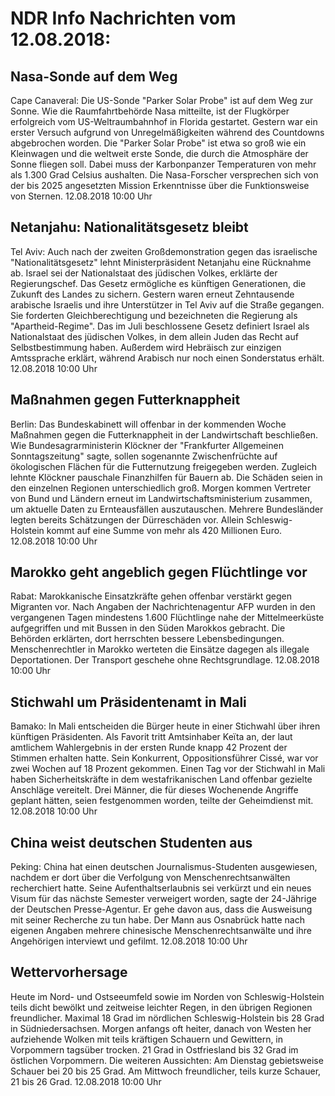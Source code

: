 # NDR Info Nachrichten vom 12.08.2018:


## Nasa-Sonde auf dem Weg
Cape Canaveral: Die US-Sonde "Parker Solar Probe" ist auf dem Weg zur Sonne. Wie die Raumfahrtbehörde Nasa mitteilte, ist der Flugkörper erfolgreich vom US-Weltraumbahnhof in Florida gestartet. Gestern war ein erster Versuch aufgrund von Unregelmäßigkeiten während des Countdowns abgebrochen worden. Die "Parker Solar Probe" ist etwa so groß wie ein Kleinwagen und die weltweit erste Sonde, die durch die Atmosphäre der Sonne fliegen soll. Dabei muss der Karbonpanzer Temperaturen von mehr als 1.300 Grad Celsius aushalten. Die Nasa-Forscher versprechen sich von der bis 2025 angesetzten Mission Erkenntnisse über die Funktionsweise von Sternen. 12.08.2018 10:00 Uhr 

## Netanjahu: Nationalitätsgesetz bleibt
Tel Aviv: Auch nach der zweiten Großdemonstration gegen das israelische "Nationalitätsgesetz" lehnt Ministerpräsident Netanjahu eine Rücknahme ab. Israel sei der Nationalstaat des jüdischen Volkes, erklärte der Regierungschef. Das Gesetz ermögliche es künftigen Generationen, die Zukunft des Landes zu sichern. Gestern waren erneut Zehntausende arabische Israelis und ihre Unterstützer in Tel Aviv auf die Straße gegangen. Sie forderten Gleichberechtigung und bezeichneten die Regierung als "Apartheid-Regime". Das im Juli beschlossene Gesetz definiert Israel als Nationalstaat des jüdischen Volkes, in dem allein Juden das Recht auf Selbstbestimmung haben. Außerdem wird Hebräisch zur einzigen Amtssprache erklärt, während Arabisch nur noch einen Sonderstatus erhält. 12.08.2018 10:00 Uhr 

## Maßnahmen gegen Futterknappheit
Berlin: Das Bundeskabinett will offenbar in der kommenden Woche Maßnahmen gegen die Futterknappheit in der Landwirtschaft beschließen. Wie Bundesagrarministerin Klöckner der "Frankfurter Allgemeinen Sonntagszeitung" sagte, sollen sogenannte Zwischenfrüchte auf ökologischen Flächen für die Futternutzung freigegeben werden. Zugleich lehnte Klöckner pauschale Finanzhilfen für Bauern ab. Die Schäden seien in den einzelnen Regionen unterschiedlich groß. Morgen kommen Vertreter von Bund und Ländern erneut im Landwirtschaftsministerium zusammen, um aktuelle Daten zu Ernteausfällen auszutauschen. Mehrere Bundesländer legten bereits Schätzungen der Dürreschäden vor. Allein Schleswig-Holstein kommt auf eine Summe von mehr als 420 Millionen Euro. 12.08.2018 10:00 Uhr 

## Marokko geht angeblich gegen Flüchtlinge vor
Rabat: Marokkanische Einsatzkräfte gehen offenbar verstärkt gegen Migranten vor. Nach Angaben der Nachrichtenagentur AFP wurden in den vergangenen Tagen mindestens 1.600 Flüchtlinge nahe der Mittelmeerküste aufgegriffen und mit Bussen in den Süden Marokkos gebracht. Die Behörden erklärten, dort herrschten bessere Lebensbedingungen. Menschenrechtler in Marokko werteten die Einsätze dagegen als illegale Deportationen. Der Transport geschehe ohne Rechtsgrundlage. 12.08.2018 10:00 Uhr 

## Stichwahl um Präsidentenamt in Mali
Bamako: In Mali entscheiden die Bürger heute in einer Stichwahl über ihren künftigen Präsidenten. Als Favorit tritt Amtsinhaber Keïta an, der laut amtlichem Wahlergebnis in der ersten Runde knapp 42 Prozent der Stimmen erhalten hatte. Sein Konkurrent, Oppositionsführer Cissé, war vor zwei Wochen auf 18 Prozent gekommen. Einen Tag vor der Stichwahl in Mali haben Sicherheitskräfte in dem westafrikanischen Land offenbar gezielte Anschläge vereitelt. Drei Männer, die für dieses Wochenende Angriffe geplant hätten, seien festgenommen worden, teilte der Geheimdienst mit. 12.08.2018 10:00 Uhr 

## China weist deutschen Studenten aus
Peking: China hat einen deutschen Journalismus-Studenten ausgewiesen, nachdem er dort über die Verfolgung von Menschenrechtsanwälten recherchiert hatte. Seine Aufenthaltserlaubnis sei verkürzt und ein neues Visum für das nächste Semester verweigert worden, sagte der 24-Jährige der Deutschen Presse-Agentur. Er gehe davon aus, dass die Ausweisung mit seiner Recherche zu tun habe. Der Mann aus Osnabrück hatte nach eigenen Angaben mehrere chinesische Menschenrechtsanwälte und ihre Angehörigen interviewt und gefilmt. 12.08.2018 10:00 Uhr 

## Wettervorhersage
Heute im Nord- und Ostseeumfeld sowie im Norden von Schleswig-Holstein teils dicht bewölkt und zeitweise leichter Regen, in den übrigen Regionen freundlicher. Maximal 18 Grad im nördlichen Schleswig-Holstein bis 28 Grad in Südniedersachsen. Morgen anfangs oft heiter, danach von Westen her aufziehende Wolken mit teils kräftigen Schauern und Gewittern, in Vorpommern tagsüber trocken. 21 Grad in Ostfriesland bis 32 Grad im östlichen Vorpommern. Die weiteren Aussichten: Am Dienstag gebietsweise Schauer bei 20 bis 25 Grad. Am Mittwoch freundlicher, teils kurze Schauer, 21 bis 26 Grad. 12.08.2018 10:00 Uhr 

